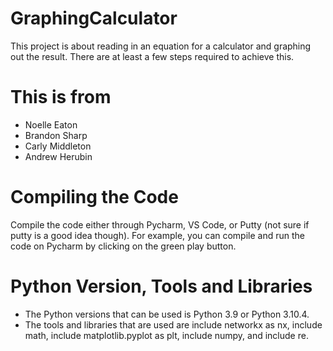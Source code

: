 # GraphingCalculator
This project is about reading in an equation for a calculator and graphing out the result. There are at least a few steps required to achieve this.

# This is from
* Noelle Eaton
* Brandon Sharp
* Carly Middleton
* Andrew Herubin

# Compiling the Code
Compile the code either through Pycharm, VS Code, or Putty (not sure if putty is a good idea though). For example, you can compile and run the code on Pycharm by clicking on the green play button.

# Python Version, Tools and Libraries
* The Python versions that can be used is Python 3.9 or Python 3.10.4.
* The tools and libraries that are used are include networkx as nx, include math, include matplotlib.pyplot as plt, include numpy, and include re.